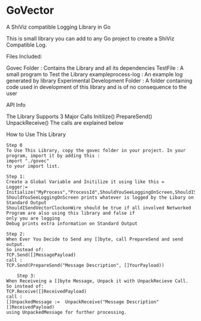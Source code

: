 GoVector
========

A ShiViz compatible Logging Library in Go

This is small library you can add to any Go project to create a ShiViz Compatible Log. 

Files Included:

Govec Folder : Contains the Library and all its dependencies 
TestFile : A small program to Test the Library 
exampleprocess-log : An example log generated by library
Experimental Development Folder : A folder containing code used in development of this library and is of no consequence to the user

API Info

The Library Supports 3 Major Calls
Initilize()
PrepareSend()
UnpackReceive()
The calls are explained below

How to Use This Library

	Step 0
	To Use This Library, copy the govec folder in your project. In your program, import it by adding this :
	import "./govec"
	to your import list.
	
	Step 1:
	Create a Global Variable and Initilize it using like this = 
	Logger:= Initialize("MyProcess","ProcessId",ShouldYouSeeLoggingOnScreen,ShouldISendVectorClockonWire,Debug)
	ShouldYouSeeLoggingOnScreen prints whatever is logged by the Libary on Standard Output
	ShouldISendVectorClockonWire should be true if all involved Networked Program are also using this library and false if
	only you are logging 
	Debug prints extra information on Standard Output
	
	Step 2:
	When Ever You Decide to Send any []byte, call PrepareSend and send output. 
	So instead of:
	TCP.Send([]MessagePayload)
	call :
	TCP.Send(PrepareSend("Message Description", []YourPayload))

        Step 3:
	When Receiveing a []byte Message, Unpack it with UnpackRecieve Call. 
	So instead of:
	TCP.Receive([]ReceivedPayload)
	call :
	[]UnpackedMessage :=  UnpackReceive("Message Description" []ReceivedPayload)
	using UnpackedMessage for further processing.
	
	

